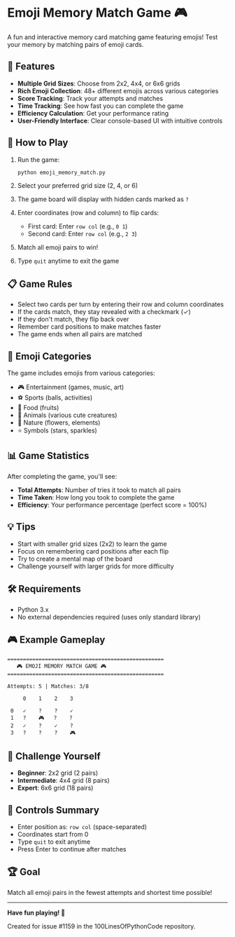 # Emoji Memory Match Game 🎮

A fun and interactive memory card matching game featuring emojis! Test your memory by matching pairs of emoji cards.

## 🎯 Features

- **Multiple Grid Sizes**: Choose from 2x2, 4x4, or 6x6 grids
- **Rich Emoji Collection**: 48+ different emojis across various categories
- **Score Tracking**: Track your attempts and matches
- **Time Tracking**: See how fast you can complete the game
- **Efficiency Calculation**: Get your performance rating
- **User-Friendly Interface**: Clear console-based UI with intuitive controls

## 🚀 How to Play

1. Run the game:
   ```bash
   python emoji_memory_match.py
   ```

2. Select your preferred grid size (2, 4, or 6)

3. The game board will display with hidden cards marked as `?`

4. Enter coordinates (row and column) to flip cards:
   - First card: Enter `row col` (e.g., `0 1`)
   - Second card: Enter `row col` (e.g., `2 3`)

5. Match all emoji pairs to win!

6. Type `quit` anytime to exit the game

## 📋 Game Rules

- Select two cards per turn by entering their row and column coordinates
- If the cards match, they stay revealed with a checkmark (✓)
- If they don't match, they flip back over
- Remember card positions to make matches faster
- The game ends when all pairs are matched

## 🎨 Emoji Categories

The game includes emojis from various categories:
- 🎮 Entertainment (games, music, art)
- ⚽ Sports (balls, activities)
- 🍎 Food (fruits)
- 🐶 Animals (various cute creatures)
- 🌸 Nature (flowers, elements)
- ⭐ Symbols (stars, sparkles)

## 📊 Game Statistics

After completing the game, you'll see:
- **Total Attempts**: Number of tries it took to match all pairs
- **Time Taken**: How long you took to complete the game
- **Efficiency**: Your performance percentage (perfect score = 100%)

## 💡 Tips

- Start with smaller grid sizes (2x2) to learn the game
- Focus on remembering card positions after each flip
- Try to create a mental map of the board
- Challenge yourself with larger grids for more difficulty

## 🛠️ Requirements

- Python 3.x
- No external dependencies required (uses only standard library)

## 🎮 Example Gameplay

```
==================================================
   🎮 EMOJI MEMORY MATCH GAME 🎮
==================================================

Attempts: 5 | Matches: 3/8

     0    1    2    3  

 0   ✓    ?    ?    ✓  
 1   ?    🎮   ?    ?  
 2   ✓    ?    ✓    ?  
 3   ?    ?    ?    🎮  
```

## 🎯 Challenge Yourself

- **Beginner**: 2x2 grid (2 pairs)
- **Intermediate**: 4x4 grid (8 pairs)
- **Expert**: 6x6 grid (18 pairs)

## 📝 Controls Summary

- Enter position as: `row col` (space-separated)
- Coordinates start from 0
- Type `quit` to exit anytime
- Press Enter to continue after matches

## 🏆 Goal

Match all emoji pairs in the fewest attempts and shortest time possible!

---

**Have fun playing! 🎉**

Created for issue #1159 in the 100LinesOfPythonCode repository.
